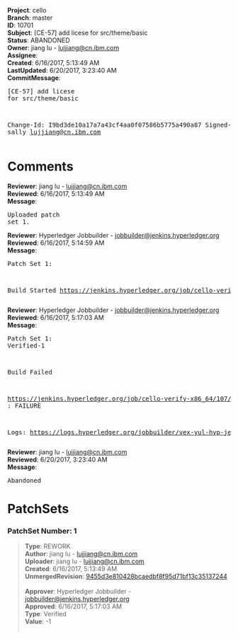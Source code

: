 <strong>Project</strong>: cello<br><strong>Branch</strong>: master<br><strong>ID</strong>: 10701<br><strong>Subject</strong>: [CE-57] add licese for src/theme/basic<br><strong>Status</strong>: ABANDONED<br><strong>Owner</strong>: jiang lu - lujjiang@cn.ibm.com<br><strong>Assignee</strong>:<br><strong>Created</strong>: 6/16/2017, 5:13:49 AM<br><strong>LastUpdated</strong>: 6/20/2017, 3:23:40 AM<br><strong>CommitMessage</strong>:<br><pre>[CE-57] add licese for src/theme/basic

Change-Id: I9bd3de10a17a7a43cf4aa0f07586b5775a490a87
Signed-off-by: sally <lujjiang@cn.ibm.com>
</pre><h1>Comments</h1><strong>Reviewer</strong>: jiang lu - lujjiang@cn.ibm.com<br><strong>Reviewed</strong>: 6/16/2017, 5:13:49 AM<br><strong>Message</strong>: <pre>Uploaded patch set 1.</pre><strong>Reviewer</strong>: Hyperledger Jobbuilder - jobbuilder@jenkins.hyperledger.org<br><strong>Reviewed</strong>: 6/16/2017, 5:14:59 AM<br><strong>Message</strong>: <pre>Patch Set 1:

Build Started https://jenkins.hyperledger.org/job/cello-verify-x86_64/107/</pre><strong>Reviewer</strong>: Hyperledger Jobbuilder - jobbuilder@jenkins.hyperledger.org<br><strong>Reviewed</strong>: 6/16/2017, 5:17:03 AM<br><strong>Message</strong>: <pre>Patch Set 1: Verified-1

Build Failed 

https://jenkins.hyperledger.org/job/cello-verify-x86_64/107/ : FAILURE

Logs: https://logs.hyperledger.org/jobbuilder/vex-yul-hyp-jenkins-1/cello-verify-x86_64/107</pre><strong>Reviewer</strong>: jiang lu - lujjiang@cn.ibm.com<br><strong>Reviewed</strong>: 6/20/2017, 3:23:40 AM<br><strong>Message</strong>: <pre>Abandoned</pre><h1>PatchSets</h1><h3>PatchSet Number: 1</h3><blockquote><strong>Type</strong>: REWORK<br><strong>Author</strong>: jiang lu - lujjiang@cn.ibm.com<br><strong>Uploader</strong>: jiang lu - lujjiang@cn.ibm.com<br><strong>Created</strong>: 6/16/2017, 5:13:49 AM<br><strong>UnmergedRevision</strong>: [9455d3e810428bcaedbf8f95d71bf13c35137244](https://github.com/hyperledger-gerrit-archive/cello/commit/9455d3e810428bcaedbf8f95d71bf13c35137244)<br><br><strong>Approver</strong>: Hyperledger Jobbuilder - jobbuilder@jenkins.hyperledger.org<br><strong>Approved</strong>: 6/16/2017, 5:17:03 AM<br><strong>Type</strong>: Verified<br><strong>Value</strong>: -1<br><br></blockquote>